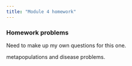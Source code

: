 ```yaml
---
title: "Module 4 homework"
---
```




### Homework problems

Need to make up my own questions for this one.



metapopulations and disease problems. 

